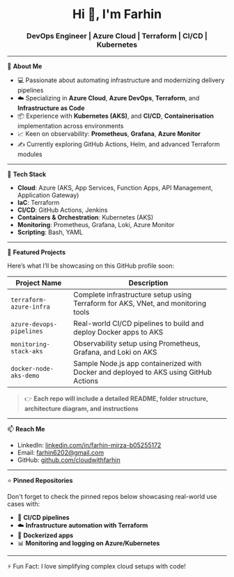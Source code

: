 <h1 align="center">Hi 👋, I'm Farhin</h1>
<h3 align="center">DevOps Engineer | Azure Cloud | Terraform | CI/CD | Kubernetes</h3>

---

🌟 **About Me**

- 💻 Passionate about automating infrastructure and modernizing delivery pipelines
- ☁️ Specializing in **Azure Cloud**, **Azure DevOps**, **Terraform**, and **Infrastructure as Code**
- 📦 Experience with **Kubernetes (AKS)**, and **CI/CD**, **Containerisation** implementation across environments
- 📈 Keen on observability: **Prometheus**, **Grafana**, **Azure Monitor**
- ✍️ Currently exploring GitHub Actions, Helm, and advanced Terraform modules

---

🚀 **Tech Stack**

- **Cloud**: Azure (AKS, App Services, Function Apps, API Management, Application Gateway)
- **IaC**: Terraform
- **CI/CD**: GitHub Actions, Jenkins
- **Containers & Orchestration**: Kubernetes (AKS)
- **Monitoring**: Prometheus, Grafana, Loki, Azure Monitor
- **Scripting**: Bash, YAML

---

📂 **Featured Projects**

Here’s what I’ll be showcasing on this GitHub profile soon:

| Project Name | Description |
|--------------|-------------|
| `terraform-azure-infra` | Complete infrastructure setup using Terraform for AKS, VNet, and monitoring tools |
| `azure-devops-pipelines` | Real-world CI/CD pipelines to build and deploy Docker apps to AKS |
| `monitoring-stack-aks` | Observability setup using Prometheus, Grafana, and Loki on AKS |
| `docker-node-aks-demo` | Sample Node.js app containerized with Docker and deployed to AKS using GitHub Actions |

> 👉 **Each repo will include a detailed README, folder structure, architecture diagram, and instructions**

---

📫 **Reach Me**

- LinkedIn: [linkedin.com/in/farhin-mirza-b05255172](https://linkedin.com/in/farhin-mirza-b05255172)
- Email: farhin6202@gmail.com
- GitHub: [github.com/cloudwithfarhin](https://github.com/cloudwithfarhin)

---

⭐️ **Pinned Repositories**

Don't forget to check the pinned repos below showcasing real-world use cases with:
- 🚀 **CI/CD pipelines**
- ☁️ **Infrastructure automation with Terraform**
- 🐳 **Dockerized apps**
- 📊 **Monitoring and logging on Azure/Kubernetes**

---

⚡ Fun Fact: I love simplifying complex cloud setups with code!

